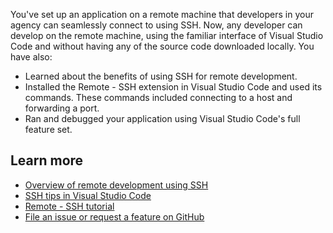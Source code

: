 You've set up an application on a remote machine that developers in your agency can seamlessly connect to using SSH. Now, any developer can develop on the remote machine, using the familiar interface of Visual Studio Code and without having any of the source code downloaded locally. You have also:

- Learned about the benefits of using SSH for remote development.
- Installed the Remote - SSH extension in Visual Studio Code and used its commands. These commands included connecting to a host and forwarding a port.
- Ran and debugged your application using Visual Studio Code's full feature set.

## Learn more

- [Overview of remote development using SSH](https://code.visualstudio.com/docs/remote/ssh)
- [SSH tips in Visual Studio Code](https://code.visualstudio.com/docs/remote/troubleshooting#_ssh-tips)
- [Remote - SSH tutorial](https://code.visualstudio.com/docs/remote/ssh-tutorial)
- [File an issue or request a feature on GitHub](https://github.com/microsoft/vscode-remote-release/issues)
